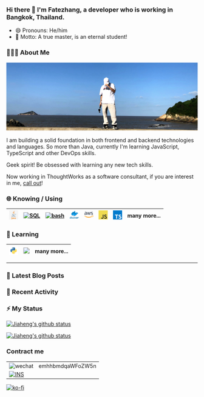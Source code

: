 ### Hi there 👋 I'm Fatezhang, a developer who is working in Bangkok, Thailand.

- 😄 Pronouns: He/him
- 🐳 Motto: A true master, is an eternal student!

###  👨🏻‍💻 About Me 

[![me](https://raw.githubusercontent.com/Fatezhang/Fatezhang/master/images/me.png)](https://zhangjiaheng.cn)
 
I am building a solid foundation in both frontend and backend technologies and languages. So more than Java, currently I'm learning JavaScript, TypeScript and other DevOps skills.
 
Geek spirit! Be obsessed with learning any new tech skills.
  
Now working in ThoughtWorks as a software consultant, if you are interest in me, [call out](mailto:zhangjiaheng@poping@gmail.com)! 

### 🌐 Knowing / Using

|[<img src="https://raw.githubusercontent.com/Fatezhang/Fatezhang/master/images/java.png" width="24" >](https://jdk.java.net/11/)|[<img width=24 alt="SQL" src="https://img.icons8.com/ios-filled/2x/sql.png"> ]()|[<img width=24 alt="bash" src="https://img.icons8.com/bubbles/2x/console.png">]()| [<img src="https://raw.githubusercontent.com/github/explore/80688e429a7d4ef2fca1e82350fe8e3517d3494d/topics/docker/docker.png" alt="docker logo" width="24">](https://www.docker.com/) | [<img src="https://raw.githubusercontent.com/Delta456/Delta456/master/img/aws.png" alt="aws logo" width="24">](https://aws.amazon.com/) | [<img src="https://raw.githubusercontent.com/github/explore/80688e429a7d4ef2fca1e82350fe8e3517d3494d/topics/javascript/javascript.png" alt="js logo" width="24">](https://developer.mozilla.org/en-US/docs/Web/JavaScript)  | [<img src="https://raw.githubusercontent.com/github/explore/80688e429a7d4ef2fca1e82350fe8e3517d3494d/topics/typescript/typescript.png" alt="ts logo" width="24">](https://www.typescriptlang.org/) |many more...|
|---|---|---|---|---|---|---|---|

### 📝 Learning

| [<img width=24 src="https://raw.githubusercontent.com/github/explore/80688e429a7d4ef2fca1e82350fe8e3517d3494d/topics/python/python.png">](https://www.python.org) |[<img src="https://camo.githubusercontent.com/240c1d0ef604a59a29054f8ea00286f12daa53a3/68747470733a2f2f696d672e69636f6e73382e636f6d2f756c74726176696f6c65742f32782f72656163742e706e67" width=24>](https://reactjs.org/)|many more...|
|---|---|---|
---


### 📕 Latest Blog Posts

<!-- BLOG-POST-LIST:START -->

<!-- BLOG-POST-LIST:END -->

### 🧩 Recent Activity

<!--START_SECTION:activity-->

<!--END_SECTION:activity-->

### ⚡️ My Status

[![Jiaheng's github status](https://github-readme-stats.vercel.app/api?username=Fatezhang&show_icons=true)](https://github.com/Fatezhang)

[![Jiaheng's github status](https://github-readme-stats.vercel.app/api/top-langs?username=Fatezhang&show_icons=true)](https://github.com/Fatezhang)

### Contract me

|||
| ------------------------------------------------------------ | ---- |
| ![wechat](https://img.shields.io/badge/WeChat-07C160?style=for-the-badge&logo=wechat&logoColor=white) | emhhbmdqaWFoZW5n  |
|[![INS](https://img.shields.io/badge/Instagram-E4405F?style=for-the-badge&logo=instagram&logoColor=white)](https://www.instagram.com/reckless_zjh/)||

[![ko-fi](https://ko-fi.com/img/githubbutton_sm.svg)](https://ko-fi.com/D1D83N63X)

